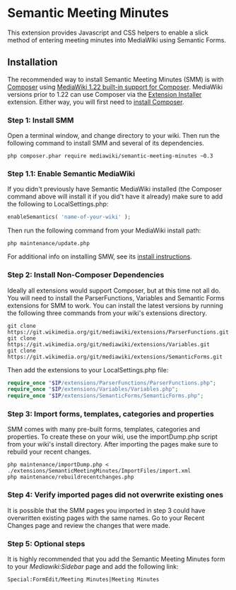 Semantic Meeting Minutes
========================

This extension provides Javascript and CSS helpers to enable a slick method of entering meeting minutes into MediaWiki using Semantic Forms.

Installation
------------

The recommended way to install Semantic Meeting Minutes (SMM) is with [Composer](composer) using
[MediaWiki 1.22 built-in support for Composer](mwcomposer). MediaWiki versions prior to 1.22 can use Composer via the [Extension Installer](extensioninstaller) extension. Either way, you will first need to [install Composer](composerinstall).


### Step 1: Install SMM

Open a terminal window, and change directory to your wiki. Then run the following command to install SMM and several of its dependencies.

    php composer.phar require mediawiki/semantic-meeting-minutes ~0.3

### Step 1.1: Enable Semantic MediaWiki
 
If you didn't previously have Semantic MediaWiki installed (the Composer command above will install it if you did't have it already) make sure to add the following to LocalSettings.php:

```php
enableSemantics( 'name-of-your-wiki' );
```

Then run the following command from your MediaWiki install path:

    php maintenance/update.php

For additional info on installing SMW, see its [install instructions](smwinstall).

### Step 2: Install Non-Composer Dependencies

Ideally all extensions would support Composer, but at this time not all do. You will need to install the ParserFunctions, Variables and Semantic Forms extensions for SMM to work. You can install the latest versions by running the following three commands from your wiki's extensions directory.

    git clone https://git.wikimedia.org/git/mediawiki/extensions/ParserFunctions.git
    git clone https://git.wikimedia.org/git/mediawiki/extensions/Variables.git
    git clone https://git.wikimedia.org/git/mediawiki/extensions/SemanticForms.git

Then add the extensions to your LocalSettings.php file:

```php
require_once "$IP/extensions/ParserFunctions/ParserFunctions.php";
require_once "$IP/extensions/Variables/Variables.php";
require_once "$IP/extensions/SemanticForms/SemanticForms.php";
```

### Step 3: Import forms, templates, categories and properties

SMM comes with many pre-built forms, templates, categories and properties. To create these on your wiki, use the importDump.php script from your wiki's install directory. After importing the pages make sure to rebuild your recent changes.

    php maintenance/importDump.php < ./extensions/SemanticMeetingMinutes/ImportFiles/import.xml
    php maintenance/rebuildrecentchanges.php

### Step 4: Verify imported pages did not overwrite existing ones

It is possible that the SMM pages you imported in step 3 could have overwritten existing pages with the same names. Go to your Recent Changes page and review the changes that were made.
	
### Step 5: Optional steps

It is highly recommended that you add the Semantic Meeting Minutes form to your _Mediawiki:Sidebar_ page and add the following link:

    Special:FormEdit/Meeting Minutes|Meeting Minutes


[composer]: https://getcomposer.org/
[mwcomposer]: https://www.mediawiki.org/wiki/Composer
[extensioninstaller]: https://github.com/JeroenDeDauw/ExtensionInstaller/blob/master/README.md
[composerinstall]: https://getcomposer.org/doc/00-intro.md
[smwinstall]: https://github.com/SemanticMediaWiki/SemanticMediaWiki/blob/master/docs/INSTALL.md
